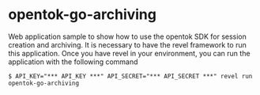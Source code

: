 opentok-go-archiving
====================

Web application sample to show how to use the opentok SDK for session creation and archiving.
It is necessary to have the revel framework to run this application. Once you have revel in
your environment, you can run the application with the following command

  ```
  $ API_KEY="*** API_KEY ***" API_SECRET="*** API_SECRET ***" revel run opentok-go-archiving
  ```
